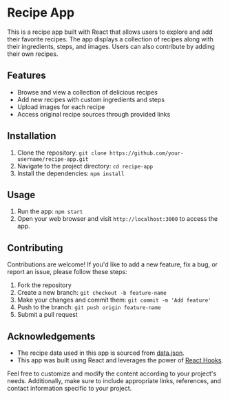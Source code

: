 
# Recipe App

This is a recipe app built with React that allows users to explore and add their favorite recipes. The app displays a collection of recipes along with their ingredients, steps, and images. Users can also contribute by adding their own recipes.

## Features

- Browse and view a collection of delicious recipes
- Add new recipes with custom ingredients and steps
- Upload images for each recipe
- Access original recipe sources through provided links

## Installation

1. Clone the repository: `git clone https://github.com/your-username/recipe-app.git`
2. Navigate to the project directory: `cd recipe-app`
3. Install the dependencies: `npm install`

## Usage

1. Run the app: `npm start`
2. Open your web browser and visit `http://localhost:3000` to access the app.

## Contributing

Contributions are welcome! If you'd like to add a new feature, fix a bug, or report an issue, please follow these steps:

1. Fork the repository
2. Create a new branch: `git checkout -b feature-name`
3. Make your changes and commit them: `git commit -m 'Add feature'`
4. Push to the branch: `git push origin feature-name`
5. Submit a pull request



## Acknowledgements

- The recipe data used in this app is sourced from [data.json](data.json).
- This app was built using React and leverages the power of [React Hooks](https://reactjs.org/docs/hooks-intro.html).


Feel free to customize and modify the content according to your project's needs. Additionally, make sure to include appropriate links, references, and contact information specific to your project.
